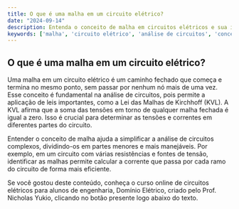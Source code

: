 ```yaml
---
title: O que é uma malha em um circuito elétrico?
date: "2024-09-14"
description: Entenda o conceito de malha em circuitos elétricos e sua importância na análise de circuitos.
keywords: ['malha', 'circuito elétrico', 'análise de circuitos', 'conceitos básicos']
---
```


## O que é uma malha em um circuito elétrico?

Uma malha em um circuito elétrico é um caminho fechado que começa e termina no mesmo ponto, sem passar por nenhum nó mais de uma vez. Esse conceito é fundamental na análise de circuitos, pois permite a aplicação de leis importantes, como a Lei das Malhas de Kirchhoff (KVL). A KVL afirma que a soma das tensões em torno de qualquer malha fechada é igual a zero. Isso é crucial para determinar as tensões e correntes em diferentes partes do circuito.

Entender o conceito de malha ajuda a simplificar a análise de circuitos complexos, dividindo-os em partes menores e mais manejáveis. Por exemplo, em um circuito com várias resistências e fontes de tensão, identificar as malhas permite calcular a corrente que passa por cada ramo do circuito de forma mais eficiente.

Se você gostou deste conteúdo, conheça o curso online de circuitos elétricos para alunos de engenharia, Domínio Elétrico, criado pelo Prof. Nicholas Yukio, clicando no botão presente logo abaixo do texto.
